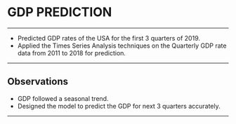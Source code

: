# GDP PREDICTION
--------------------------------
* Predicted GDP rates of the USA for the first 3 quarters of 2019.
* Applied the Times Series Analysis techniques on the Quarterly GDP rate data from 2011 to 2018 for prediction.
---------------------------------

## Observations
* GDP followed a seasonal trend.
* Designed the model to predict the GDP for next 3 quarters accurately.
--------------------------

